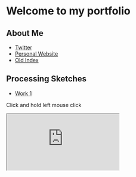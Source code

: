 # Welcome to my portfolio

## About Me

- [Twitter](https://twitter.com/XReMoRseO)
- [Personal Website](https://jongonzalez249.wordpress.com/)
- [Old Index](./index-demo.html)

## Processing Sketches

- [Work 1](sketches/abstract/)

Click and hold left mouse click
<iframe src="https://jgonzalez249.github.io/programming-portfolio/sketches/abstract/" style="Width80%"></iframe>